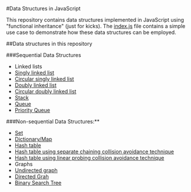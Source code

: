 #Data Structures in JavaScript

This repository contains data structures implemented in JavaScript using "functional inheritance" (just for kicks). The [index.js](./index.js) file contains a simple use case to demonstrate how these data structures can be employed.

##Data structures in this repository

###Sequential Data Structures
 + Linked lists  
  + [Singly linked list](./linkedList.js)
  + [Circular singly linked list](./circularLinkedList.js)
  + [Doubly linked list](./doublyLinkedList.js)
  + [Circular doubly linked list](./circularDoublyLinkedList.js)  
 + [Stack](./stack.js)
 + [Queue](./queue.js)  
  + [Priority Queue](./priorityQueue.js)

###Non-sequential Data Structures:**
 + [Set](./set.js)
 + [Dictionary/Map](./dictionary.js)
 + [Hash table](./hashTable.js)  
  + [Hash table using separate chaining collision avoidance technique](./hashTable_separateChaining.js)
  + [Hash table using linear probing collision avoidance technique](./hashTable_linearProbing.js)
 + Graphs  
  + [Undirected graph](./graph.js)
  + [Directed Grah](./directedGraph.js)
  + [Binary Search Tree](./binarySearchTree.js)

